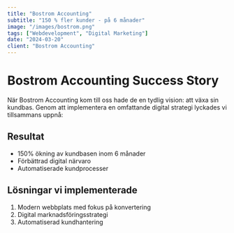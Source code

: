 ```yaml
---
title: "Bostrom Accounting"
subtitle: "150 % fler kunder - på 6 månader"
image: "/images/bostrom.png"
tags: ["Webdevelopment", "Digital Marketing"]
date: "2024-03-20"
client: "Bostrom Accounting"
---
```


# Bostrom Accounting Success Story

När Bostrom Accounting kom till oss hade de en tydlig vision: att växa sin kundbas. 
Genom att implementera en omfattande digital strategi lyckades vi tillsammans uppnå:

## Resultat
- 150% ökning av kundbasen inom 6 månader
- Förbättrad digital närvaro
- Automatiserade kundprocesser

## Lösningar vi implementerade
1. Modern webbplats med fokus på konvertering
2. Digital marknadsföringsstrategi
3. Automatiserad kundhantering 